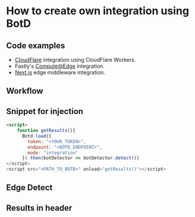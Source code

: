 # How to create own integration using BotD

## Code examples

* [CloudFlare](https://github.com/fingerprintjs/botd-integrations/tree/main/cloudflare) integration using CloudFlare Workers.
* Fastly's [Compute@Edge](https://github.com/fingerprintjs/botd-integrations/tree/main/fastly/wasm) integration.
* [Next.js](https://github.com/vercel/examples/tree/main/edge-functions/bot-protection-botd) edge middleware integration.

## Workflow

## Snippet for injection

```html
<script>
    function getResults(){
      Botd.load({
        token: "<YOUR_TOKEN>",
        endpoint: "<BOTD_ENDPOINT>",
        mode: "integration"
      }).then(botDetector => botDetector.detect())
</script>
<script src="<PATH_TO_BOTD>" onload="getResults()"></script>
```

## Edge Detect

## Results in header
